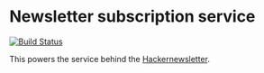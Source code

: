 # Newsletter subscription service

[![Build Status](https://drone.niels-ole.com/api/badges/nielsole/nl-subscription/status.svg)](https://drone.niels-ole.com/nielsole/nl-subscription)

This powers the service behind the [Hackernewsletter](https://newsletter.niels-ole.com/).